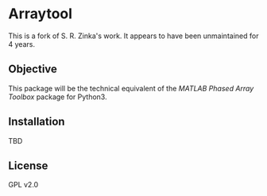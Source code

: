 # Arraytool
This is a fork of S. R. Zinka's work. It appears to have been unmaintained for 4 years.

## Objective
This package will be the technical equivalent of the *MATLAB Phased Array Toolbox* package for Python3.

## Installation
TBD

## License
GPL v2.0
